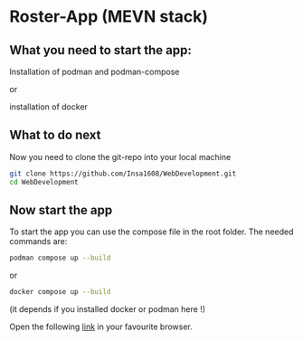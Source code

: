 # Roster-App (MEVN stack)

## What you need to start the app:
Installation of podman and podman-compose 

or

installation of docker

## What to do next
Now you need to clone the git-repo into your local machine
```bash
git clone https://github.com/Insa1608/WebDevelopment.git
cd WebDevelopment
```

## Now start the app
To start the app you can use the compose file in the root folder.
The needed commands are:
```bash
podman compose up --build 
```
or
```bash
docker compose up --build
```
(it depends if you installed docker or podman here !)

Open the following [link](http://localhost:8080/) in your favourite browser.


